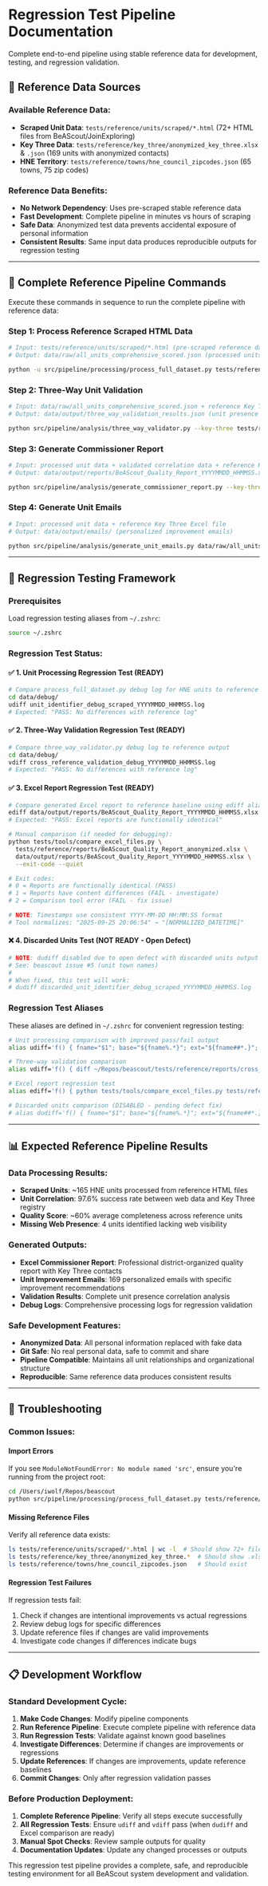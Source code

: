 # Regression Test Pipeline Documentation

Complete end-to-end pipeline using stable reference data for development, testing, and regression validation.

## **📁 Reference Data Sources**

### **Available Reference Data:**
- **Scraped Unit Data**: `tests/reference/units/scraped/*.html` (72+ HTML files from BeAScout/JoinExploring)
- **Key Three Data**: `tests/reference/key_three/anonymized_key_three.xlsx` & `.json` (169 units with anonymized contacts)
- **HNE Territory**: `tests/reference/towns/hne_council_zipcodes.json` (65 towns, 75 zip codes)

### **Reference Data Benefits:**
- **No Network Dependency**: Uses pre-scraped stable reference data
- **Fast Development**: Complete pipeline in minutes vs hours of scraping
- **Safe Data**: Anonymized test data prevents accidental exposure of personal information
- **Consistent Results**: Same input data produces reproducible outputs for regression testing

---

## **🔄 Complete Reference Pipeline Commands**

Execute these commands in sequence to run the complete pipeline with reference data:

### **Step 1: Process Reference Scraped HTML Data**
```bash
# Input: tests/reference/units/scraped/*.html (pre-scraped reference data)
# Output: data/raw/all_units_comprehensive_scored.json (processed units with quality scores)

python -u src/pipeline/processing/process_full_dataset.py tests/reference/units/scraped/ 2>&1 | tee data/logs/process_full_dataset_$(date +%Y%m%d_%H%M%S).log
```

### **Step 2: Three-Way Unit Validation**
```bash
# Input: data/raw/all_units_comprehensive_scored.json + reference Key Three data
# Output: data/output/three_way_validation_results.json (unit presence correlation)

python src/pipeline/analysis/three_way_validator.py --key-three tests/reference/key_three/anonymized_key_three.json
```

### **Step 3: Generate Commissioner Report**
```bash
# Input: processed unit data + validated correlation data + reference Key Three
# Output: data/output/reports/BeAScout_Quality_Report_YYYYMMDD_HHMMSS.xlsx

python src/pipeline/analysis/generate_commissioner_report.py --key-three tests/reference/key_three/anonymized_key_three.json 2>&1 | tee data/logs/generate_commissioner_report_$(date +%Y%m%d_%H%M%S).log
```

### **Step 4: Generate Unit Emails**
```bash
# Input: processed unit data + reference Key Three Excel file
# Output: data/output/emails/ (personalized improvement emails)

python src/pipeline/analysis/generate_unit_emails.py data/raw/all_units_comprehensive_scored.json tests/reference/key_three/anonymized_key_three.xlsx 2>&1 | tee data/logs/generate_unit_emails_$(date +%Y%m%d_%H%M%S).log
```

---

## **🧪 Regression Testing Framework**

### **Prerequisites**
Load regression testing aliases from `~/.zshrc`:
```bash
source ~/.zshrc
```

### **Regression Test Status:**

#### **✅ 1. Unit Processing Regression Test (READY)**
```bash
# Compare process_full_dataset.py debug log for HNE units to reference
cd data/debug/
udiff unit_identifier_debug_scraped_YYYYMMDD_HHMMSS.log
# Expected: "PASS: No differences with reference log"
```

#### **✅ 2. Three-Way Validation Regression Test (READY)**
```bash
# Compare three_way_validator.py debug log to reference output
cd data/debug/
vdiff cross_reference_validation_debug_YYYYMMDD_HHMMSS.log
# Expected: "PASS: No differences with reference log"
```

#### **✅ 3. Excel Report Regression Test (READY)**
```bash
# Compare generated Excel report to reference baseline using ediff alias
ediff data/output/reports/BeAScout_Quality_Report_YYYYMMDD_HHMMSS.xlsx
# Expected: "PASS: Excel reports are functionally identical"

# Manual comparison (if needed for debugging):
python tests/tools/compare_excel_files.py \
  tests/reference/reports/BeAScout_Quality_Report_anonymized.xlsx \
  data/output/reports/BeAScout_Quality_Report_YYYYMMDD_HHMMSS.xlsx \
  --exit-code --quiet

# Exit codes:
# 0 = Reports are functionally identical (PASS)
# 1 = Reports have content differences (FAIL - investigate)
# 2 = Comparison tool error (FAIL - fix issue)

# NOTE: Timestamps use consistent YYYY-MM-DD HH:MM:SS format
# Tool normalizes: "2025-09-25 20:06:54" → "[NORMALIZED_DATETIME]"
```

#### **❌ 4. Discarded Units Test (NOT READY - Open Defect)**
```bash
# NOTE: dudiff disabled due to open defect with discarded units output
# See: beascout issue #5 (unit town names)
#
# When fixed, this test will work:
# dudiff discarded_unit_identifier_debug_scraped_YYYYMMDD_HHMMSS.log
```

### **Regression Test Aliases**

These aliases are defined in `~/.zshrc` for convenient regression testing:

```bash
# Unit processing comparison with improved pass/fail output
alias udiff='f() { fname="$1"; base="${fname%.*}"; ext="${fname##*.}"; sort -u "$fname" > "${base}_u.${ext}"; diff ~/Repos/beascout/tests/reference/units/unit_identifier_debug_scraped_reference_u.log "${base}_u.${ext}" && echo "PASS: No differences with reference log"; }; f'

# Three-way validation comparison
alias vdiff='f() { diff ~/Repos/beascout/tests/reference/reports/cross_reference_validation_debug_reference.log "$1" && echo "PASS: No differences with reference log"; }; f'

# Excel report regression test
alias ediff='f() { python tests/tools/compare_excel_files.py tests/reference/reports/BeAScout_Quality_Report_anonymized.xlsx "$1" --exit-code --quiet && echo "PASS: Excel reports are functionally identical"; }; f'

# Discarded units comparison (DISABLED - pending defect fix)
# alias dudiff='f() { fname="$1"; base="${fname%.*}"; ext="${fname##*.}"; sort -u "$fname" > "${base}_u.${ext}"; diff ~/Repos/beascout/tests/reference/units/discarded_unit_identifier_debug_scraped_reference_u.log "${base}_u.${ext}"; }; f'
```

---

## **📊 Expected Reference Pipeline Results**

### **Data Processing Results:**
- **Scraped Units**: ~165 HNE units processed from reference HTML files
- **Unit Correlation**: 97.6% success rate between web data and Key Three registry
- **Quality Score**: ~60% average completeness across reference units
- **Missing Web Presence**: 4 units identified lacking web visibility

### **Generated Outputs:**
- **Excel Commissioner Report**: Professional district-organized quality report with Key Three contacts
- **Unit Improvement Emails**: 169 personalized emails with specific improvement recommendations
- **Validation Results**: Complete unit presence correlation analysis
- **Debug Logs**: Comprehensive processing logs for regression validation

### **Safe Development Features:**
- **Anonymized Data**: All personal information replaced with fake data
- **Git Safe**: No real personal data, safe to commit and share
- **Pipeline Compatible**: Maintains all unit relationships and organizational structure
- **Reproducible**: Same reference data produces consistent results

---

## **🔧 Troubleshooting**

### **Common Issues:**

#### **Import Errors**
If you see `ModuleNotFoundError: No module named 'src'`, ensure you're running from the project root:
```bash
cd /Users/iwolf/Repos/beascout
python src/pipeline/processing/process_full_dataset.py tests/reference/units/scraped/
```

#### **Missing Reference Files**
Verify all reference data exists:
```bash
ls tests/reference/units/scraped/*.html | wc -l  # Should show 72+ files
ls tests/reference/key_three/anonymized_key_three.*  # Should show .xlsx and .json
ls tests/reference/towns/hne_council_zipcodes.json   # Should exist
```

#### **Regression Test Failures**
If regression tests fail:
1. Check if changes are intentional improvements vs actual regressions
2. Review debug logs for specific differences
3. Update reference files if changes are valid improvements
4. Investigate code changes if differences indicate bugs

---

## **📋 Development Workflow**

### **Standard Development Cycle:**
1. **Make Code Changes**: Modify pipeline components
2. **Run Reference Pipeline**: Execute complete pipeline with reference data
3. **Run Regression Tests**: Validate against known good baselines
4. **Investigate Differences**: Determine if changes are improvements or regressions
5. **Update References**: If changes are improvements, update reference baselines
6. **Commit Changes**: Only after regression validation passes

### **Before Production Deployment:**
1. **Complete Reference Pipeline**: Verify all steps execute successfully
2. **All Regression Tests**: Ensure `udiff` and `vdiff` pass (when `dudiff` and Excel comparison are ready)
3. **Manual Spot Checks**: Review sample outputs for quality
4. **Documentation Updates**: Update any changed processes or outputs

This regression test pipeline provides a complete, safe, and reproducible testing environment for all BeAScout system development and validation.